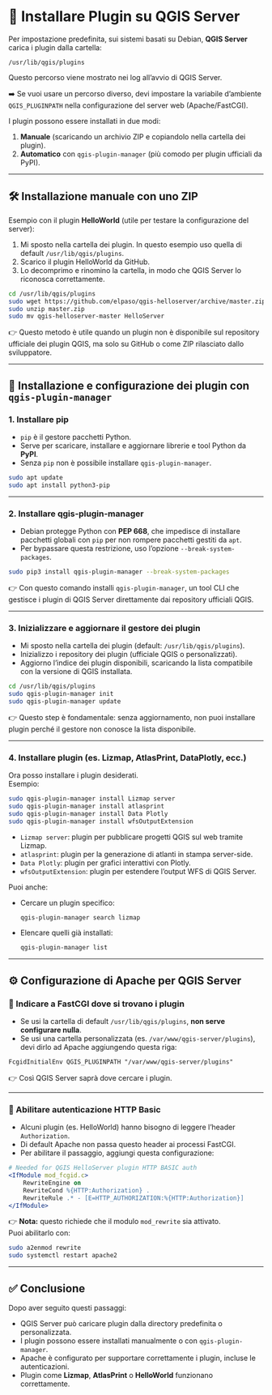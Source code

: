 # 📘 Installare Plugin su QGIS Server

Per impostazione predefinita, sui sistemi basati su Debian, **QGIS Server** carica i plugin dalla cartella:  
```
/usr/lib/qgis/plugins
```
Questo percorso viene mostrato nei log all’avvio di QGIS Server.  

➡️ Se vuoi usare un percorso diverso, devi impostare la variabile d’ambiente `QGIS_PLUGINPATH` nella configurazione del server web (Apache/FastCGI).  

I plugin possono essere installati in due modi:  
1. **Manuale** (scaricando un archivio ZIP e copiandolo nella cartella dei plugin).  
2. **Automatico** con `qgis-plugin-manager` (più comodo per plugin ufficiali da PyPI).  

---

## 🛠 Installazione manuale con uno ZIP

Esempio con il plugin **HelloWorld** (utile per testare la configurazione del server):  

1. Mi sposto nella cartella dei plugin. In questo esempio uso quella di default `/usr/lib/qgis/plugins`.  
2. Scarico il plugin HelloWorld da GitHub.  
3. Lo decomprimo e rinomino la cartella, in modo che QGIS Server lo riconosca correttamente.  

```bash
cd /usr/lib/qgis/plugins
sudo wget https://github.com/elpaso/qgis-helloserver/archive/master.zip
sudo unzip master.zip
sudo mv qgis-helloserver-master HelloServer
```

👉 Questo metodo è utile quando un plugin non è disponibile sul repository ufficiale dei plugin QGIS, ma solo su GitHub o come ZIP rilasciato dallo sviluppatore.  

---

## 🔧 Installazione e configurazione dei plugin con `qgis-plugin-manager`

### 1. Installare **pip**
- `pip` è il gestore pacchetti Python.  
- Serve per scaricare, installare e aggiornare librerie e tool Python da **PyPI**.  
- Senza `pip` non è possibile installare `qgis-plugin-manager`.  

```bash
sudo apt update
sudo apt install python3-pip
```

---

### 2. Installare **qgis-plugin-manager**
- Debian protegge Python con **PEP 668**, che impedisce di installare pacchetti globali con `pip` per non rompere pacchetti gestiti da `apt`.  
- Per bypassare questa restrizione, uso l’opzione `--break-system-packages`.  

```bash
sudo pip3 install qgis-plugin-manager --break-system-packages
```

👉 Con questo comando installi `qgis-plugin-manager`, un tool CLI che gestisce i plugin di QGIS Server direttamente dai repository ufficiali QGIS.  

---

### 3. Inizializzare e aggiornare il gestore dei plugin
- Mi sposto nella cartella dei plugin (default: `/usr/lib/qgis/plugins`).  
- Inizializzo i repository dei plugin (ufficiale QGIS o personalizzati).  
- Aggiorno l’indice dei plugin disponibili, scaricando la lista compatibile con la versione di QGIS installata.  

```bash
cd /usr/lib/qgis/plugins
sudo qgis-plugin-manager init
sudo qgis-plugin-manager update
```

👉 Questo step è fondamentale: senza aggiornamento, non puoi installare plugin perché il gestore non conosce la lista disponibile.  

---

### 4. Installare plugin (es. Lizmap, AtlasPrint, DataPlotly, ecc.)
Ora posso installare i plugin desiderati.  
Esempio:  

```bash
sudo qgis-plugin-manager install Lizmap server
sudo qgis-plugin-manager install atlasprint
sudo qgis-plugin-manager install Data Plotly
sudo qgis-plugin-manager install wfsOutputExtension
```

- `Lizmap server`: plugin per pubblicare progetti QGIS sul web tramite Lizmap.  
- `atlasprint`: plugin per la generazione di atlanti in stampa server-side.  
- `Data Plotly`: plugin per grafici interattivi con Plotly.  
- `wfsOutputExtension`: plugin per estendere l’output WFS di QGIS Server.  

Puoi anche:  
- Cercare un plugin specifico:  
  ```bash
  qgis-plugin-manager search lizmap
  ```
- Elencare quelli già installati:  
  ```bash
  qgis-plugin-manager list
  ```

---

## ⚙️ Configurazione di Apache per QGIS Server

### 🔹 Indicare a FastCGI dove si trovano i plugin
- Se usi la cartella di default `/usr/lib/qgis/plugins`, **non serve configurare nulla**.  
- Se usi una cartella personalizzata (es. `/var/www/qgis-server/plugins`), devi dirlo ad Apache aggiungendo questa riga:  

```apache
FcgidInitialEnv QGIS_PLUGINPATH "/var/www/qgis-server/plugins"
```

👉 Così QGIS Server saprà dove cercare i plugin.  

---

### 🔹 Abilitare autenticazione HTTP Basic
- Alcuni plugin (es. HelloWorld) hanno bisogno di leggere l’header `Authorization`.  
- Di default Apache non passa questo header ai processi FastCGI.  
- Per abilitare il passaggio, aggiungi questa configurazione:  

```apache
# Needed for QGIS HelloServer plugin HTTP BASIC auth
<IfModule mod_fcgid.c>
    RewriteEngine on
    RewriteCond %{HTTP:Authorization} .
    RewriteRule .* - [E=HTTP_AUTHORIZATION:%{HTTP:Authorization}]
</IfModule>
```

👉 **Nota:** questo richiede che il modulo `mod_rewrite` sia attivato.  
Puoi abilitarlo con:  

```bash
sudo a2enmod rewrite
sudo systemctl restart apache2
```

---

## ✅ Conclusione
Dopo aver seguito questi passaggi:  
- QGIS Server può caricare plugin dalla directory predefinita o personalizzata.  
- I plugin possono essere installati manualmente o con `qgis-plugin-manager`.  
- Apache è configurato per supportare correttamente i plugin, incluse le autenticazioni.  
- Plugin come **Lizmap**, **AtlasPrint** o **HelloWorld** funzionano correttamente.  
